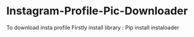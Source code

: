# Instagram-Profile-Pic-Downloader

To download insta profile 
Firstly install library :
Pip install instaloader

